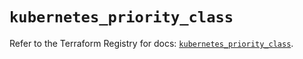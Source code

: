 # `kubernetes_priority_class`

Refer to the Terraform Registry for docs: [`kubernetes_priority_class`](https://registry.terraform.io/providers/hashicorp/kubernetes/2.26.0/docs/resources/priority_class).
